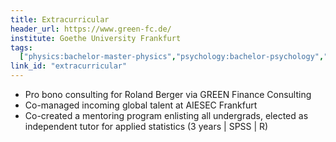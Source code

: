 ```yaml
---
title: Extracurricular
header_url: https://www.green-fc.de/
institute: Goethe University Frankfurt
tags:
  ["physics:bachelor-master-physics","psychology:bachelor-psychology","corporate finance:corporate", "cross-cultural agility:agility", "stakeholder management:stakeholder"]
link_id: "extracurricular"
---
```

* Pro bono consulting for Roland Berger via GREEN Finance Consulting
* Co-managed incoming global talent at AIESEC Frankfurt
* Co-created a mentoring program enlisting all undergrads, elected as independent tutor for applied statistics (3 years | SPSS | R)